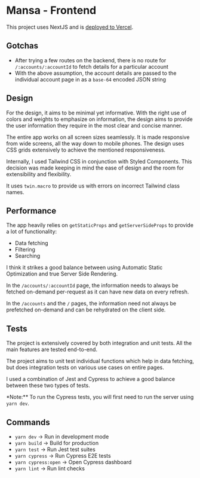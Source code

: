 # Mansa - Frontend

This project uses NextJS and is [deployed to Vercel](https://mansa-frontend.vercel.app/).

## Gotchas

-   After trying a few routes on the backend, there is no route for `/:accounts/:accountId` to fetch details for a particular account
-   With the above assumption, the account details are passed to the individual account page in as a `base-64` encoded JSON string

## Design

For the design, it aims to be minimal yet informative. With the right use of colors and weights to emphasize on information, the design aims to provide the user information they require in the most clear and concise manner.

The entire app works on all screen sizes seamlessly. It is made responsive from wide screens, all the way down to mobile phones. The design uses CSS grids extensively to achieve the mentioned responsiveness.

Internally, I used Tailwind CSS in conjunction with Styled Components. This decision was made keeping in mind the ease of design and the room for extensibility and flexibility.

It uses `twin.macro` to provide us with errors on incorrect Tailwind class names.

## Performance

The app heavily relies on `getStaticProps` and `getServerSideProps` to provide a lot of functionality:

-   Data fetching
-   Filtering
-   Searching

I think it strikes a good balance between using Automatic Static Optimization and true Server Side Rendering.

In the `/accounts/:accountId` page, the information needs to always be fetched on-demand per-request as it can have new data on every refresh.

In the `/accounts` and the `/` pages, the information need not always be prefetched on-demand and can be rehydrated on the client side.

## Tests

The project is extensively covered by both integration and unit tests. All the main features are tested end-to-end.

The project aims to unit test individual functions which help in data fetching, but does integration tests on various use cases on entire pages.

I used a combination of Jest and Cypress to achieve a good balance between these two types of tests.

\*Note:\*\* To run the Cypress tests, you will first need to run the server using `yarn dev`.

## Commands

-   `yarn dev` -> Run in development mode
-   `yarn build` -> Build for production
-   `yarn test` -> Run Jest test suites
-   `yarn cypress` -> Run Cypress E2E tests
-   `yarn cypress:open` -> Open Cypress dashboard
-   `yarn lint` -> Run lint checks
